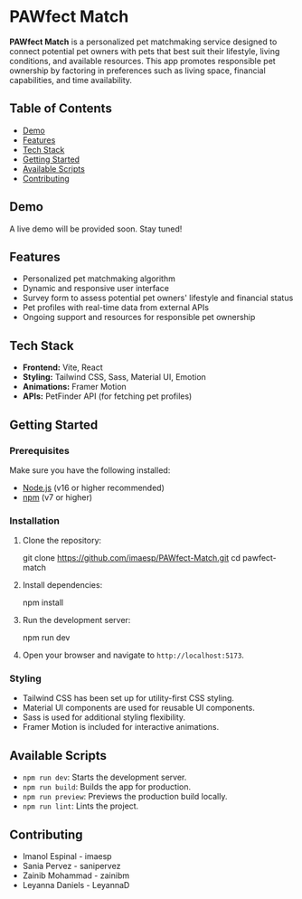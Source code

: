 # PAWfect Match

**PAWfect Match** is a personalized pet matchmaking service designed to connect potential pet owners with pets that best suit their lifestyle, living conditions, and available resources. This app promotes responsible pet ownership by factoring in preferences such as living space, financial capabilities, and time availability.

## Table of Contents

- [Demo](#demo)
- [Features](#features)
- [Tech Stack](#tech-stack)
- [Getting Started](#getting-started)
- [Available Scripts](#available-scripts)
- [Contributing](#contributing)


## Demo

A live demo will be provided soon. Stay tuned!

## Features

- Personalized pet matchmaking algorithm
- Dynamic and responsive user interface
- Survey form to assess potential pet owners' lifestyle and financial status
- Pet profiles with real-time data from external APIs
- Ongoing support and resources for responsible pet ownership

## Tech Stack

- **Frontend:** Vite, React
- **Styling:** Tailwind CSS, Sass, Material UI, Emotion
- **Animations:** Framer Motion
- **APIs:** PetFinder API (for fetching pet profiles)

## Getting Started

### Prerequisites

Make sure you have the following installed:

- [Node.js](https://nodejs.org/) (v16 or higher recommended)
- [npm](https://www.npmjs.com/) (v7 or higher)

### Installation

1. Clone the repository:

   git clone https://github.com/imaesp/PAWfect-Match.git
   cd pawfect-match

2. Install dependencies:

   npm install

3. Run the development server:

   npm run dev

4. Open your browser and navigate to `http://localhost:5173`.

### Styling

- Tailwind CSS has been set up for utility-first CSS styling.
- Material UI components are used for reusable UI components.
- Sass is used for additional styling flexibility.
- Framer Motion is included for interactive animations.

## Available Scripts

- `npm run dev`: Starts the development server.
- `npm run build`: Builds the app for production.
- `npm run preview`: Previews the production build locally.
- `npm run lint`: Lints the project.

## Contributing

- Imanol Espinal - imaesp
- Sania Pervez - sanipervez
- Zainib Mohammad - zainibm
- Leyanna Daniels - LeyannaD 
